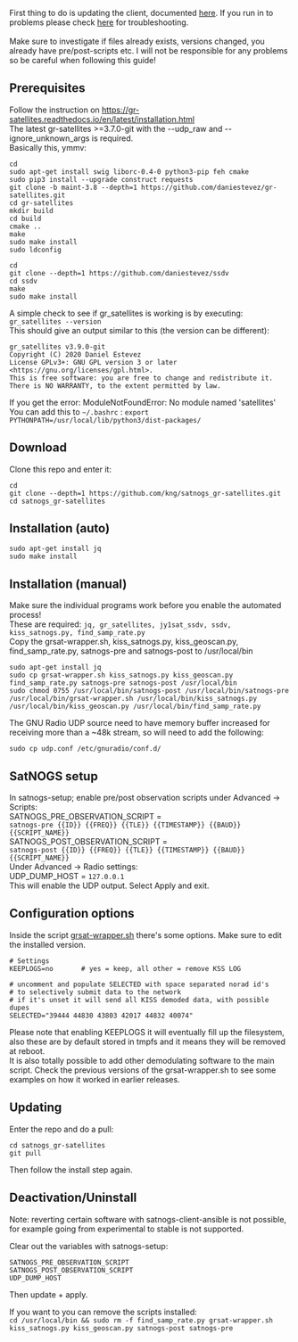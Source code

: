First thing to do is updating the client, documented [here](https://wiki.satnogs.org/SatNOGS_Client_Setup#Updating_SatNOGS_Client_Software).
If you run in to problems please check [here](https://wiki.satnogs.org/Troubleshooting) for troubleshooting.<br>
<br>
Make sure to investigate if files already exists, versions changed, you already have pre/post-scripts etc. I will not be responsible for any problems so be careful when following this guide!<br>


## Prerequisites
Follow the instruction on https://gr-satellites.readthedocs.io/en/latest/installation.html<br>
The latest gr-satellites >=3.7.0-git with the --udp_raw and --ignore_unknown_args is required.<br>
Basically this, ymmv:
```
cd
sudo apt-get install swig liborc-0.4-0 python3-pip feh cmake
sudo pip3 install --upgrade construct requests
git clone -b maint-3.8 --depth=1 https://github.com/daniestevez/gr-satellites.git
cd gr-satellites
mkdir build
cd build
cmake ..
make
sudo make install
sudo ldconfig

cd
git clone --depth=1 https://github.com/daniestevez/ssdv
cd ssdv
make
sudo make install
```

A simple check to see if gr_satellites is working is by executing: `gr_satellites --version`<br>
This should give an output similar to this (the version can be different):

```
gr_satellites v3.9.0-git
Copyright (C) 2020 Daniel Estevez
License GPLv3+: GNU GPL version 3 or later <https://gnu.org/licenses/gpl.html>.
This is free software: you are free to change and redistribute it.
There is NO WARRANTY, to the extent permitted by law.
```

If you get the error: ModuleNotFoundError: No module named 'satellites'<br>
You can add this to `~/.bashrc` : `export PYTHONPATH=/usr/local/lib/python3/dist-packages/`<br>

## Download
Clone this repo and enter it:<br>
```
cd
git clone --depth=1 https://github.com/kng/satnogs_gr-satellites.git
cd satnogs_gr-satellites
```

## Installation (auto)
```
sudo apt-get install jq
sudo make install
```

## Installation (manual)
Make sure the individual programs work before you enable the automated process!<br>
These are required: `jq, gr_satellites, jy1sat_ssdv, ssdv, kiss_satnogs.py, find_samp_rate.py`<br>
Copy the grsat-wrapper.sh, kiss_satnogs.py, kiss_geoscan.py, find_samp_rate.py, satnogs-pre and satnogs-post to /usr/local/bin<br>

```
sudo apt-get install jq
sudo cp grsat-wrapper.sh kiss_satnogs.py kiss_geoscan.py find_samp_rate.py satnogs-pre satnogs-post /usr/local/bin
sudo chmod 0755 /usr/local/bin/satnogs-post /usr/local/bin/satnogs-pre /usr/local/bin/grsat-wrapper.sh /usr/local/bin/kiss_satnogs.py /usr/local/bin/kiss_geoscan.py /usr/local/bin/find_samp_rate.py
```

The GNU Radio UDP source need to have memory buffer increased for receiving more than a ~48k stream, so will need to add the following:
```
sudo cp udp.conf /etc/gnuradio/conf.d/
```

## SatNOGS setup

In satnogs-setup; enable pre/post observation scripts under Advanced -> Scripts:<br>
SATNOGS_PRE_OBSERVATION_SCRIPT = <br>`satnogs-pre {{ID}} {{FREQ}} {{TLE}} {{TIMESTAMP}} {{BAUD}} {{SCRIPT_NAME}}`<br>
SATNOGS_POST_OBSERVATION_SCRIPT = <br>`satnogs-post {{ID}} {{FREQ}} {{TLE}} {{TIMESTAMP}} {{BAUD}} {{SCRIPT_NAME}}`<br>
Under Advanced -> Radio settings:<br>
UDP_DUMP_HOST = `127.0.0.1`<br>
This will enable the UDP output. Select Apply and exit.

## Configuration options

Inside the script [grsat-wrapper.sh](grsat-wrapper.sh) there's some options. Make sure to edit the installed version.
```
# Settings
KEEPLOGS=no       # yes = keep, all other = remove KSS LOG

# uncomment and populate SELECTED with space separated norad id's
# to selectively submit data to the network
# if it's unset it will send all KISS demoded data, with possible dupes
SELECTED="39444 44830 43803 42017 44832 40074"
```

Please note that enabling KEEPLOGS it will eventually fill up the filesystem, also these are by default stored in tmpfs and it means they will be removed at reboot.<br>
It is also totally possible to add other demodulating software to the main script. Check the previous versions of the grsat-wrapper.sh to see some examples on how it worked in earlier releases.<br>

## Updating
Enter the repo and do a pull:
```
cd satnogs_gr-satellites
git pull
```
Then follow the install step again.


## Deactivation/Uninstall

Note: reverting certain software with satnogs-client-ansible is not possible, for example going from experimental to stable is not supported.<br>

Clear out the variables with satnogs-setup:<br>
```
SATNOGS_PRE_OBSERVATION_SCRIPT
SATNOGS_POST_OBSERVATION_SCRIPT
UDP_DUMP_HOST
```
Then update + apply.

If you want to you can remove the scripts installed:<br>
`cd /usr/local/bin && sudo rm -f find_samp_rate.py grsat-wrapper.sh kiss_satnogs.py kiss_geoscan.py satnogs-post satnogs-pre`
